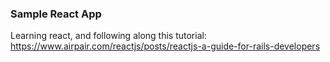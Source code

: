 ### Sample React App
Learning react, and following along this tutorial: https://www.airpair.com/reactjs/posts/reactjs-a-guide-for-rails-developers

